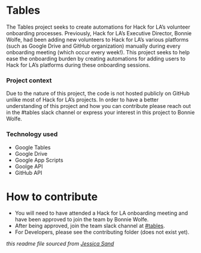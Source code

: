 # Tables

The Tables project seeks to create automations for Hack for LA’s volunteer onboarding processes. Previously, Hack for LA’s Executive Director, Bonnie Wolfe, had been adding new volunteers to Hack for LA’s various platforms (such as Google Drive and GitHub organization) manually during every onboarding meeting (which occur every week!). This project seeks to help ease the onboarding burden by creating automations for adding users to Hack for LA’s platforms during these onboarding sessions.


### Project context

Due to the nature of this project, the code is not hosted publicly on GitHub unlike most of Hack for LA’s projects. In order to have a better understanding of this project and how you can contribute please reach out in the #tables slack channel or express your interest in this project to Bonnie Wolfe.

### Technology used

- Google Tables
- Google Drive
- Google App Scripts
- Goolge API
- GitHub API



# How to contribute

- You will need to have attended a Hack for LA onboarding meeting and have been approved to join the team by Bonnie Wolfe.
- After being approved, join the team slack channel at [#tables](https://app.slack.com/client/T04502KQX/C02LPQXUWJ0).
- For Developers, please see the contributing folder (does not exist yet).



*this readme file sourced from [Jessica Sand](http://jessicasand.com/other-stuff/just-enough-docs/)*
